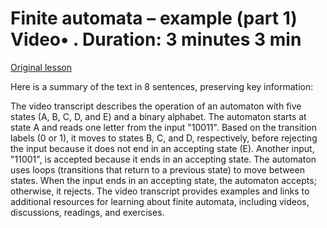 # Finite automata – example (part 1) Video• . Duration: 3 minutes 3 min

[Original lesson](https://www.coursera.org/learn/uol-fundamentals-of-computer-science/lecture/wZAKa/finite-automata-example-part-1)

Here is a summary of the text in 8 sentences, preserving key information:

The video transcript describes the operation of an automaton with five states (A, B, C, D, and E) and a binary alphabet. The automaton starts at state A and reads one letter from the input "10011". Based on the transition labels (0 or 1), it moves to states B, C, and D, respectively, before rejecting the input because it does not end in an accepting state (E). Another input, "11001", is accepted because it ends in an accepting state. The automaton uses loops (transitions that return to a previous state) to move between states. When the input ends in an accepting state, the automaton accepts; otherwise, it rejects. The video transcript provides examples and links to additional resources for learning about finite automata, including videos, discussions, readings, and exercises.

